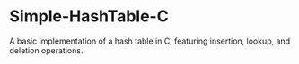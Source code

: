 # Simple-HashTable-C
A basic implementation of a hash table in C, featuring insertion, lookup, and deletion operations.
